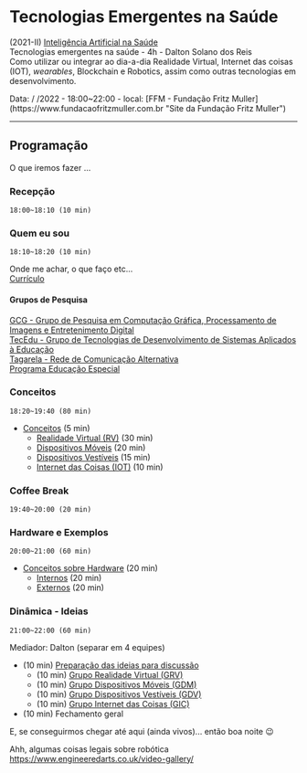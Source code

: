 # Tecnologias Emergentes na Saúde

(2021-II) [Inteligência Artificial na Saúde](https://www.fundacaofritzmuller.com.br/curso/inteligencia-artificial-na-saude/turma/9309e20A "site da Pós em Inteligência Artificial na Saúde da Fundação Fritz Muller")  
Tecnologias emergentes na saúde - 4h - Dalton Solano dos Reis  
Como utilizar ou integrar ao dia-a-dia Realidade Virtual, Internet das coisas (IOT), *wearables*, Blockchain e Robotics, assim como outras tecnologias em desenvolvimento.  
<!-- FIXME: --> Data: / /2022 - 18:00~22:00 - local: [FFM - Fundação Fritz Muller](https://www.fundacaofritzmuller.com.br "Site da Fundação Fritz Muller")  

----------

## Programação

O que iremos fazer ...  

### Recepção

    18:00~18:10 (10 min)  

### Quem eu sou

    18:10~18:20 (10 min)  
  
Onde me achar, o que faço etc...  
[Currículo](https://github.com/dalton-reis/dalton-reis/blob/main/README.md "Meu currículo")  

#### Grupos de Pesquisa

[GCG - Grupo de Pesquisa em Computação Gráfica, Processamento de Imagens e Entretenimento Digital](http://gcg.inf.furb.br/ "site do grupo GCG")  
[TecEdu - Grupo de Tecnologias de Desenvolvimento de Sistemas Aplicados à Educação](http://tecedu.inf.furb.br/ "site do grupo TecEdu")  
[Tagarela - Rede de Comunicação Alternativa](http://gcg.inf.furb.br/?page_id=992 "site do grupo Tagarela")  
[Programa Educação Especial](https://github.com/dalton-reis/programa_EducacaoEspecial "site do Programa Educação Especial")  

### Conceitos

    18:20~19:40 (80 min)  

- [Conceitos](Conceitos/ "Conceitos sobre as quatro áreas") (5 min)  
  - [Realidade Virtual (RV)](Conceitos/RealidadeVirtual.md "Conceitos sobre Realidade Virtual (RV)") (30 min)  
  - [Dispositivos Móveis](Conceitos/DispositivosMoveis.md "Conceitos sobre Dispositivos Móveis") (20 min)  
  - [Dispositivos Vestíveis](Conceitos/DispositivosVestiveis.md "Conceitos sobre Dispositivos Vestíveis") (15 min)  
  - [Internet das Coisas (IOT)](Conceitos/InternetDasCoisas.md "Conceitos sobre Internet das Coisas (IOT)") (10 min)  

### Coffee Break

    19:40~20:00 (20 min)  
  
### Hardware e Exemplos

    20:00~21:00 (60 min)  

- [Conceitos sobre Hardware](HardwareExemplos/ "Conceitos sobre Hardware") (20 min)  
  - [Internos](HardwareExemplos/ExemplosInternos.md "Exemplos Internos") (20 min)  
  - [Externos](HardwareExemplos/ExemplosExternos.md "Exemplos Externos") (20 min)  

### Dinâmica - Ideias

    21:00~22:00 (60 min)   

Mediador: Dalton (separar em 4 equipes)  

- (10 min) [Preparação das ideias para discussão](Dinamica/README.md "Preparação das ideias para discussão")  
  - (10 min) [Grupo Realidade Virtual (GRV)](Dinamica/GrupoRealidadeVirtual.md "grupo Realidade Virtual (GRV)")  
  - (10 min) [Grupo Dispositivos Móveis (GDM)](Dinamica/GrupoDispositivosMoveis.md "Grupo Dispositivos Móveis (GDM)")  
  - (10 min) [Grupo Dispositivos Vestíveis (GDV)](Dinamica/GrupoDispositivosVestiveis.md "grupo Dispositivos Vestíveis (GDV)")  
  - (10 min) [Grupo Internet das Coisas (GIC)](Dinamica/GrupoInternetDasCoisas.md "Grupo Internet das Coisas (GIC)")  
- (10 min) Fechamento geral  

E, se conseguirmos chegar até aqui (ainda vivos)... então boa noite 😉  

Ahh, algumas coisas legais sobre robótica <https://www.engineeredarts.co.uk/video-gallery/>  
